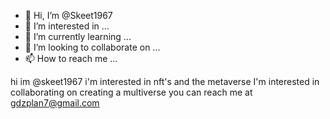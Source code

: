 - 👋 Hi, I’m @Skeet1967
- 👀 I’m interested in ...
- 🌱 I’m currently learning ...
- 💞️ I’m looking to collaborate on ...
- 📫 How to reach me ...

<!---
Skeet1967/Skeet1967 is a ✨ special ✨ repository because its `README.md` (this file) appears on your GitHub profile.
You can click the Preview link to take a look at your changes.
--->
hi 
im @skeet1967
i'm interested in nft's and the metaverse
I'm interested in collaborating on creating a multiverse
you can reach me at gdzplan7@gmail.com
